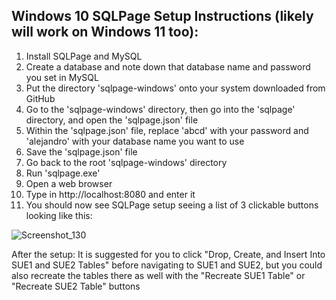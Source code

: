 ## Windows 10 SQLPage Setup Instructions (likely will work on Windows 11 too):
1. Install SQLPage and MySQL
2. Create a database and note down that database name and password you set in MySQL
3. Put the directory 'sqlpage-windows' onto your system downloaded from GitHub
4. Go to the 'sqlpage-windows' directory, then go into the 'sqlpage' directory, and open the 'sqlpage.json' file
5. Within the 'sqlpage.json' file, replace 'abcd' with your password and 'alejandro' with your database name you want to use
6. Save the 'sqlpage.json' file
7. Go back to the root 'sqlpage-windows' directory
8. Run 'sqlpage.exe'
9. Open a web browser
10. Type in http://localhost:8080 and enter it
11. You should now see SQLPage setup seeing a list of 3 clickable buttons looking like this:

![Screenshot_130](https://github.com/user-attachments/assets/1421fefd-225f-4607-b862-b9453f85b483)


After the setup:
It is suggested for you to click "Drop, Create, and Insert Into SUE1 and SUE2 Tables" before navigating to SUE1 and SUE2, but you could also recreate the tables there as well with the "Recreate SUE1 Table" or "Recreate SUE2 Table" buttons
